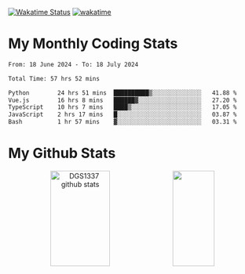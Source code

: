 [![Wakatime Status](https://github.com/noopurphalak/noopurphalak/workflows/wakatime-status-update/badge.svg)](https://github.com/noopurphalak/noopurphalak/actions/workflows/main.yml)
[![wakatime](https://wakatime.com/badge/user/80ace140-ef40-4fdd-b8ed-f3be3d2e1aea.svg)](https://wakatime.com/@80ace140-ef40-4fdd-b8ed-f3be3d2e1aea)

# My Monthly Coding Stats

<!--START_SECTION:waka-->

```txt
From: 18 June 2024 - To: 18 July 2024

Total Time: 57 hrs 52 mins

Python        24 hrs 51 mins  ██████████▒░░░░░░░░░░░░░░   41.88 %
Vue.js        16 hrs 8 mins   ██████▓░░░░░░░░░░░░░░░░░░   27.20 %
TypeScript    10 hrs 7 mins   ████▒░░░░░░░░░░░░░░░░░░░░   17.05 %
JavaScript    2 hrs 17 mins   █░░░░░░░░░░░░░░░░░░░░░░░░   03.87 %
Bash          1 hr 57 mins    ▓░░░░░░░░░░░░░░░░░░░░░░░░   03.31 %
```

<!--END_SECTION:waka-->

# My Github Stats
<div style="text-align: center;">
  <img width="49%" height="195px" src="https://github-readme-stats-sigma-five.vercel.app/api?username=noopurphalak&show_icons=true&count_private=true&hide_border=true&title_color=ecf2f8&icon_color=0d1117&text_color=FFFFFF&bg_color=0d1117" alt="DGS1337 github stats" />
  <img width="41%" height="195px" src="https://github-readme-stats-sigma-five.vercel.app/api/top-langs/?username=noopurphalak&layout=compact&hide_border=true&title_color=ecf2f8&text_color=FFFFFF&bg_color=0d1117" />
</div>
